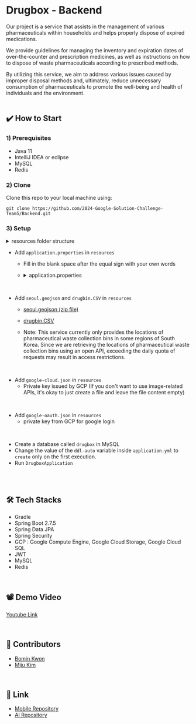 # Drugbox - Backend
Our project is a service that assists in the management of various pharmaceuticals within households and helps properly dispose of expired medications.

We provide guidelines for managing the inventory and expiration dates of over-the-counter and prescription medicines, as well as instructions on how to dispose of waste pharmaceuticals according to prescribed methods.

By utilizing this service, we aim to address various issues caused by improper disposal methods and, ultimately, reduce unnecessary consumption of pharmaceuticals to promote the well-being and health of individuals and the environment.
<br/><br/>

## ✔️ How to Start
### 1) Prerequisites
* Java 11
* IntelliJ IDEA or eclipse
* MySQL
* Redis

### 2) Clone
Clone this repo to your local machine using:  
```
git clone https://github.com/2024-Google-Solution-Challenge-Team5/Backend.git
```
### 3) Setup

<details><summary>resources folder structure </summary> 


![image](https://github.com/2024-Google-Solution-Challenge-Team5/Backend/assets/101239440/4069a702-d458-4cbe-b85d-3734b06e610b)
</details>




- Add `application.properties` in `resources`
  - Fill in the blank space after the equal sign with your own words
  - <details><summary>application.properties </summary> 

    ```
    # database
    application.spring.datasource.url=jdbc:mysql://localhost:3306/drugbox?createDatabaseIfNotExist=true&characterEncoding=UTF-8
    application.spring.datasource.username=
    application.spring.datasource.password=

    # GCP
    application.spring.cloud.gcp.storage.credentials.location=classpath:google-cloud.json
    application.spring.cloud.gcp.storage.project-id=
    application.spring.cloud.gcp.storage.bucket=
    application.spring.cloud.gcp.geocodingAPI=

    # Oauth - google
    spring.security.oauth2.client.registration.google.client-id=
    spring.security.oauth2.client.registration.google.client-secret=
    spring.security.oauth2.client.registration.google.redirect-uri=http://localhost:8080/auth/redirect/google

    # Drug Database
    application.spring.api.url=http://apis.data.go.kr/1471000/DrbEasyDrugInfoService/getDrbEasyDrugList
    application.spring.api.key=rsbkswEZaOZIDED3uNDy6FGvvXfmixuSLvKgzRWPIrzgqRjyHrYOrMnuNdh00HkHnBnqYOwpDjlqiklnucfJog%3D%3D

    # jwt 
    application.jwt.secret=
    application.jwt.secret_refresh=
    application.jwt.access_token.duration=
    application.jwt.refresh_token.duration=

    # redis
    spring.data.redis.host=localhost
    spring.data.redis.port=6379

    ```
    </details>
<br/>

- Add `seoul.geojson` and `drugbin.CSV` in `resources`
  - [seoul.geojson (zip file)](https://github.com/2024-Google-Solution-Challenge-Team5/Backend/files/14396826/seoul_geojson.zip)
  - [drugbin.CSV](https://github.com/2024-Google-Solution-Challenge-Team5/Backend/files/14396814/drugbin.CSV)


  - Note: This service currently only provides the locations of pharmaceutical waste collection bins in some regions of South Korea. Since we are retrieving the locations of pharmaceutical waste collection bins using an open API, exceeding the daily quota of requests may result in access restrictions.

<br/>

- Add `google-cloud.json` in `resources`
  - Private key issued by GCP (If you don't want to use image-related APIs, it's okay to just create a file and leave the file content empty)

<br/>

- Add `google-oauth.json` in `resources`
  - private key from GCP for google login

<br/>

- Create a database called `drugbox` in MySQL 
- Change the value of the `ddl-auto` variable inside `application.yml` to `create` only on the first execution.
- Run `DrugboxApplication`
<br/>
<br/>

## 🛠 Tech Stacks
- Gradle
- Spring Boot 2.7.5
- Spring Data JPA
- Spring Security
- GCP : Google Compute Engine, Google Cloud Storage, Google Cloud SQL
- JWT
- MySQL
- Redis


<br/>


## 📽 Demo Video
[Youtube Link](https://www.youtube.com/watch?v=nOnOSi51t-M)

<br/>

## 👥 Contributors
- [Bomin Kwon](https://github.com/pingowl)
- [Miju Kim](https://github.com/miju0515)

<br/>

## 📎 Link
- [Mobile Repository](https://github.com/2024-Google-Solution-Challenge-Team5/mobile-ios-native)
- [AI Repository](https://github.com/2024-Google-Solution-Challenge-Team5/AI-MLDL)

